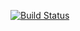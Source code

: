 [![Build Status](https://travis-ci.org/Rsilnav/fisicaweb.svg?branch=master)](https://travis-ci.org/Rsilnav/fisicaweb)